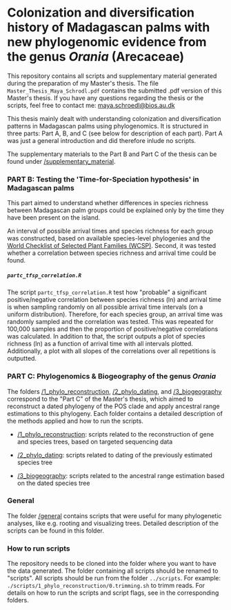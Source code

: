 # Colonization and diversification history of Madagascan palms with new phylogenomic evidence from the genus *Orania* (Arecaceae)


This repository contains all scripts and supplementary material generated during the preparation of my Master's thesis. The file `Master_Thesis_Maya_Schrodl.pdf` contains the submitted .pdf version of this Master's thesis. If you have any questions regarding the thesis or the scripts, feel free to contact me: [maya.schroedl@bios.au.dk](mailto:mayaannikaschroedl@gmail.com)


This thesis mainly dealt with understanding colonization and diversification patterns in Madagascan palms using phylogenomics. It is structured in three parts: Part A, B, and C (see below for description of each part). Part A was just a general introduction and did therefore inlude no scripts.


The supplementary materials to the Part B and Part C of the thesis can be found under [/supplementary_material](./supplementary_material).


### PART B: Testing the 'Time-for-Speciation hypothesis' in Madagascan palms
This part aimed to understand whether differences in species richness between Madagascan palm groups could be explained only by the time they have been present on the island. 

An interval of possible arrival times and species richness for each group was constructed, based on available species-level phylogenies and the [World Checklist of Selected Plant Families (WCSP)](https://wcsp.science.kew.org/qsearch.do). Second, it was tested whether a correlation between species richness and arrival time could be found.

##### **`partc_tfsp_correlation.R`**
The script `partc_tfsp_correlation.R` test how "probable" a significant positive/negative correlation between species richness (ln) and arrival time is when sampling randomly on all possible arrival time intervals (on a uniform distribution). Therefore, for each species group, an arrival time was randomly sampled and the correlation was tested. This was repeated for 100,000 samples and then the proportion of positive/negative correlations was calculated. In addition to that, the script outputs a plot of species richness (ln) as a function of arrival time with all intervals plotted. Additionally, a plot with all slopes of the correlations over all repetitions is outputted.

### PART C: Phylogenomics & Biogeography of the genus *Orania*

The folders [/1_phylo_reconstruction](./1_phylo_reconstruction), [/2_phylo_dating](./2_phylo_dating), and [/3_biogeography](./3_biogeography) correspond to the "Part C" of the Master's thesis, which aimed to reconstruct a dated phylogeny of the POS clade and apply  ancestral range estimations to this phylogeny. Each folder contains a detailed description of the methods applied and how to run the scripts.

* [/1_phylo_reconstruction](./1_phylo_reconstruction): scripts related to the reconstruction of gene and species trees, based on targeted sequencing data

* [/2_phylo_dating](./2_phylo_dating): scripts related to dating of the previously estimated species tree

* [/3_biogeography](./3_biogeography): scripts related to the ancestral range estimation based on the dated species tree

### General
The folder [/general](./general) contains scripts that were useful for many phylogenetic analyses, like e.g. rooting and visualizing trees. Detailed description of the scripts can be found in this folder.

### How to run scripts
The repository needs to be cloned into the folder where you want to have the data generated. The folder containing all scripts should be renamed to "scripts".
All scripts should be run from the folder `../scripts`. For example: `./scripts/1_phylo_reconstruction/0.trimming.sh` to trimm reads. For details on how to run the scripts and script flags, see in the corresponding folders.
